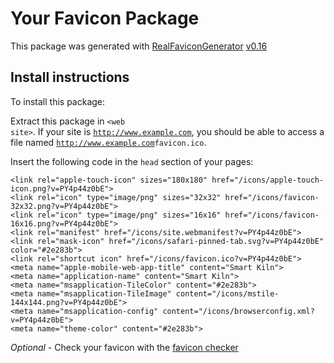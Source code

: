 # Your Favicon Package

This package was generated with [RealFaviconGenerator](https://realfavicongenerator.net/) [v0.16](https://realfavicongenerator.net/change_log#v0.16)

## Install instructions

To install this package:

Extract this package in <code>&lt;web site&gt;<?php echo /icons/ ?></code>. If your site is <code>http://www.example.com</code>, you should be able to access a file named <code>http://www.example.com<?php echo /icons/ ?>favicon.ico</code>.

Insert the following code in the `head` section of your pages:

    <link rel="apple-touch-icon" sizes="180x180" href="/icons/apple-touch-icon.png?v=PY4p44z0bE">
    <link rel="icon" type="image/png" sizes="32x32" href="/icons/favicon-32x32.png?v=PY4p44z0bE">
    <link rel="icon" type="image/png" sizes="16x16" href="/icons/favicon-16x16.png?v=PY4p44z0bE">
    <link rel="manifest" href="/icons/site.webmanifest?v=PY4p44z0bE">
    <link rel="mask-icon" href="/icons/safari-pinned-tab.svg?v=PY4p44z0bE" color="#2e283b">
    <link rel="shortcut icon" href="/icons/favicon.ico?v=PY4p44z0bE">
    <meta name="apple-mobile-web-app-title" content="Smart Kiln">
    <meta name="application-name" content="Smart Kiln">
    <meta name="msapplication-TileColor" content="#2e283b">
    <meta name="msapplication-TileImage" content="/icons/mstile-144x144.png?v=PY4p44z0bE">
    <meta name="msapplication-config" content="/icons/browserconfig.xml?v=PY4p44z0bE">
    <meta name="theme-color" content="#2e283b">

*Optional* - Check your favicon with the [favicon checker](https://realfavicongenerator.net/favicon_checker)